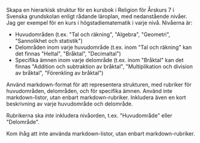 Skapa en hierarkisk struktur för en kursbok i Religion för Årskurs 7 i Svenska grundskolan enligt rådande läroplan, med nedanstående nivåer.
Jag ger exempel för en kurs i högstadiematematik i varje nivå.
Nivåerna är:
- Huvudområden (t.ex. "Tal och räkning", "Algebra", "Geometri", "Sannolikhet och statistik")
- Delområden inom varje huvudområde (t.ex. inom "Tal och räkning" kan det finnas "Heltal", "Bråktal", "Decimaltal")
- Specifika ämnen inom varje delområde (t.ex. inom "Bråktal" kan det finnas "Addition och subtraktion av bråktal", "Multiplikation och division av bråktal", "Förenkling av bråktal")

Använd markdown-format för att representera strukturen, med rubriker för huvudområden, delområden, och för specifika ämnen. 
Använd inte markdown-listor, utan enbart markdown-rubriker.
Inkludera även en kort beskrivning av varje huvudområde och delområde.				



Rubrikerna ska *inte* inkludera nivåorden, t.ex. "Huvudområde" eller "Delområde". 

Kom ihåg att inte använda markdown-listor, utan enbart markdown-rubriker.